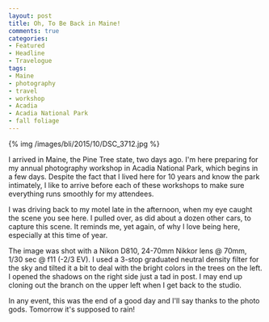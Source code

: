 ```yaml
---
layout: post
title: Oh, To Be Back in Maine!
comments: true
categories:
- Featured
- Headline
- Travelogue
tags:
- Maine
- photography
- travel
- workshop
- Acadia
- Acadia National Park
- fall foliage
---
```


{% img /images/bli/2015/10/DSC_3712.jpg %}

I arrived in Maine, the Pine Tree state, two days ago. I'm here preparing for my annual photography workshop in Acadia National Park, which begins in a few days. Despite the fact that I lived here for 10 years and know the park intimately, I like to arrive before each of these workshops to make sure everything runs smoothly for my attendees.

<!--more-->

I was driving back to my motel late in the afternoon, when my eye caught the scene you see here. I pulled over, as did about a dozen other cars, to capture this scene. It reminds me, yet again, of why I love being here, especially at this time of year. 

The image was shot with a Nikon D810, 24-70mm Nikkor lens @ 70mm, 1/30 sec @ f11 (-2/3 EV). I used a 3-stop graduated neutral density filter for the sky and tilted it a bit to deal with the bright colors in the trees on the left. I opened the shadows on the right side just a tad in post. I may end up cloning out the branch on the upper left when I get back to the studio. 

In any event, this was the end of a good day and I'll say thanks to the photo gods. Tomorrow it's supposed to rain!